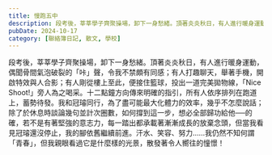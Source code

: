 ```yaml
---
title: 慢跑五中
description: 段考後，莘莘學子齊聚操場，卸下一身愁緒。頂著炎炎秋日，有人進行暖身運動，偶聞骨間氣泡破裂的「咔」聲，令我不禁頗有同感；有人打趣聊天，舉著手機，開啟特效與人合影；有人剛從樓上至此，便接住籃球，投出一道完……
pubDate: 2024-10-17
category: [聯絡簿日記, 散文, 學校]
---
```


段考後，莘莘學子齊聚操場，卸下一身愁緒。頂著炎炎秋日，有人進行暖身運動，偶聞骨間氣泡破裂的「咔」聲，令我不禁頗有同感；有人打趣聊天，舉著手機，開啟特效與人合影；有人剛從樓上至此，便接住籃球，投出一道完美拋物線，「Nice Shoot!」旁人為之喝采。十二點鐘方向傳來明確的指引，所有人依序排列在跑道上，蓄勢待發。我和冠璿同行，為了盡可能最大化體力的效率，幾乎不怎麼說話；除了於休息時談論幾句並計次圈數，如何撐到這一步，想必全部歸功給他──的確，若不是有著堅強的意志力，每一踏出都承載著漸漸成長的放棄念頭，但當我看見冠璿還沒停止，我的腳依舊繼續前進。汗水、笑容、努力……我仍然不知何謂「青春」，但我親眼看過它是什麼樣的光景，散發著令人嚮往的憧憬！
